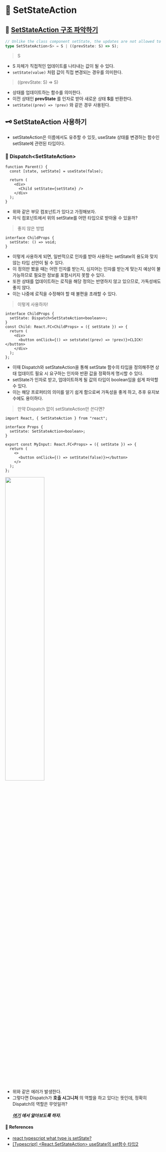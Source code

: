 # 🌟 SetStateAction

## 🦴 [SetStateAction 구조 파악하기](https://github.com/DefinitelyTyped/DefinitelyTyped/blob/813a8799e465a7d5f0d6776643f20f93681e85e4/types/react/index.d.ts#L869)

```ts
// Unlike the class component setState, the updates are not allowed to be partial
type SetStateAction<S> = S | ((prevState: S) => S);
```

> S

- S 자체가 직접적인 업데이트를 나타내는 값이 될 수 있다.
- <code>setState(value)</code> 처럼 값이 직접 변경되는 경우를 의미한다.

> ((prevState: S) => S)

- 상태를 업데이트하는 함수를 의미한다.
- 이전 상태인 **prevState** 를 인자로 받아 새로운 상태 **S**를 반환한다.
- <code>setState((prev) => !prev)</code> 와 같은 경우 사용된다.

## 🗝️ SetStateAction 사용하기

- setStateAction은 이름에서도 유추할 수 있듯, useState 상태를 변경하는 함수인 setState에 관련된 타입이다.

### 🤖 Dispatch<SetStateAction<T>>

```tsx
function Parent() {
  const [state, setState] = useState(false);

  return (
    <div>
      <Child setState={setState} />
    </div>
  );
}
```

- 위와 같은 부모 컴포넌트가 있다고 가정해보자.
- 자식 컴포넌트에서 위의 setState를 어떤 타입으로 받아올 수 있을까?

> 좋지 않은 방법

```tsx
interface ChildProps {
  setState: () => void;
}
```

- 이렇게 사용하게 되면, 일반적으로 인자를 받아 사용하는 setState의 용도와 맞지 않는 타입 선언이 될 수 있다.
- 이 정의만 봤을 때는 어떤 인자를 받는지, 심지어는 인자를 받는게 맞는지 예상이 불가능하므로 필요한 정보를 포함시키지 못할 수 있다.
- 또한 상태를 업데이트하는 로직을 해당 정의는 반영하지 않고 있으므로, 가독성에도 좋지 않다.
- 이는 나중에 로직을 수정해야 할 때 불편을 초래할 수 있다.

> 이렇게 사용하자!

```tsx
interface ChildProps {
  setState: Dispatch<SetStateAction<boolean>>;
}
const Child: React.FC<ChildProps> = ({ setState }) => {
  return (
    <div>
      <button onClick={() => setstate((prev) => !prev)}>CLICK!</button>
    </div>
  );
};
```

- 이때 Dispatch와 setStateAction을 통해 setState 함수의 타입을 정의해주면 상태 업데이트 필요 시 요구하는 인자와 반환 값을 정확하게 명시할 수 있다.
- setState가 인자로 받고, 업데이트하게 될 값의 타입이 boolean임을 쉽게 파악할 수 있다.
- 이는 해당 프로퍼티의 의미를 알기 쉽게 함으로써 가독성을 좋게 하고, 추후 유지보수에도 용이하다.

> 만약 Dispatch 없이 setStateAction만 쓴다면?

```tsx
import React, { SetStateAction } from "react";

interface Props {
  setState: SetStateAction<boolean>;
}

export const MyInput: React.FC<Props> = ({ setState }) => {
  return (
    <>
      <button onClick={() => setState(false)}></button>
    </>
  );
};
```

<img src="https://github.com/JeongwooHam/FE_Study_Logs/assets/123251211/5f976eb5-b2b9-46d6-b73c-17a531428970" width="50%"/>

- 위와 같은 에러가 발생한다.
- 그렇다면 Dispatch가 **호출 시그니처** 의 역할을 하고 있다는 뜻인데, 정확히 Dispatch의 역할은 무엇일까? <br/> <br/>
  **_[여기](https://github.com/JeongwooHam/FE_Study_Logs/blob/master/%F0%9F%92%AB%20mobi/5.%20community-path2/%F0%9F%A4%96%20TypeScript/ts_react_project/src/components/8.%20Dispatch/dispatch.md) 에서 알아보도록 하자._**

#### 🔎 References
- [react typescript what type is setState?](https://stackoverflow.com/questions/64082847/react-typescript-what-type-is-setstate)
- [[Typescript] <React.SetStateAction<type>> useState의 set함수 타입2](https://w-world.tistory.com/316)
